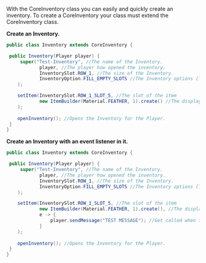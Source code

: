 With the CoreInventory class you can easily and quickly create an inventory.
To create a CoreInventory your class must extend the CoreInventory class.

**Create an Inventory.**
```java
public class Inventory extends CoreInventory {

 public Inventory(Player player) {
     super("Test-Inventory", //The name of the Inventory.
            player, //The player how opened the inventory.
            InventorySlot.ROW_1, //The size of the Inventory.
            InventoryOption.FILL_EMPTY_SLOTS //The Inventory options (This option fills all empty slots with a place holder)
    );

    setItem(InventorySlot.ROW_1_SLOT_5, //The slot of the item
            new ItemBuilder(Material.FEATHER, 1).create() //The display item as ItemStack
    );
    
    openInventory(); //Opens the Inventory for the Player.
 }
}
```

**Create an Inventory with an event listener in it.**
```java
public class Inventory extends CoreInventory {

 public Inventory(Player player) {
     super("Test-Inventory", //The name of the Inventory.
            player, //The player how opened the inventory.
            InventorySlot.ROW_1, //The size of the Inventory.
            InventoryOption.FILL_EMPTY_SLOTS //The Inventory options (This option fills all empty slots with a place holder)
    );

    setItem(InventorySlot.ROW_1_SLOT_5, //The slot of the item
            new ItemBuilder(Material.FEATHER, 1).create(), //The display item as ItemStack
            e -> {
                player.sendMessage("TEST MESSAGE"); //Get called when the player clicks the item.
            }       
    );
    
    openInventory(); //Opens the Inventory for the Player.
 }
}
```